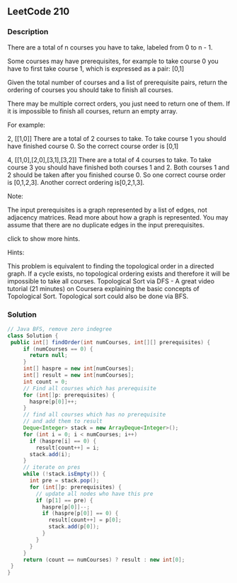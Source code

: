 ## LeetCode 210

### Description
There are a total of n courses you have to take, labeled from 0 to n - 1.

Some courses may have prerequisites, for example to take course 0 you have to first take course 1, which is expressed as a pair: [0,1]

Given the total number of courses and a list of prerequisite pairs, return the ordering of courses you should take to finish all courses.

There may be multiple correct orders, you just need to return one of them. If it is impossible to finish all courses, return an empty array.

For example:

2, [[1,0]]
There are a total of 2 courses to take. To take course 1 you should have finished course 0. So the correct course order is [0,1]

4, [[1,0],[2,0],[3,1],[3,2]]
There are a total of 4 courses to take. To take course 3 you should have finished both courses 1 and 2. Both courses 1 and 2 should be taken after you finished course 0. So one correct course order is [0,1,2,3]. Another correct ordering is[0,2,1,3].

Note:

The input prerequisites is a graph represented by a list of edges, not adjacency matrices. Read more about how a graph is represented.
You may assume that there are no duplicate edges in the input prerequisites.


click to show more hints.

Hints:

This problem is equivalent to finding the topological order in a directed graph. If a cycle exists, no topological ordering exists and therefore it will be impossible to take all courses.
Topological Sort via DFS - A great video tutorial (21 minutes) on Coursera explaining the basic concepts of Topological Sort.
Topological sort could also be done via BFS.


### Solution
```java
// Java BFS, remove zero indegree
class Solution {
 public int[] findOrder(int numCourses, int[][] prerequisites) {
     if (numCourses == 0) {
       return null;
     }
     int[] haspre = new int[numCourses];
     int[] result = new int[numCourses];
     int count = 0;
     // Find all courses which has prerequisite
     for (int[]p: prerequisites) {
       haspre[p[0]]++;
     }
     // find all courses which has no prerequisite
     // and add them to result
     Deque<Integer> stack = new ArrayDeque<Integer>();
     for (int i = 0; i < numCourses; i++)
       if (haspre[i] == 0) {
         result[count++] = i;
       stack.add(i);
     }
     // iterate on pres
     while (!stack.isEmpty()) {
       int pre = stack.pop();
       for (int[]p: prerequisites) {
         // update all nodes who have this pre
         if (p[1] == pre) {
           haspre[p[0]]--;
           if (haspre[p[0]] == 0) {
             result[count++] = p[0];
             stack.add(p[0]);
           }  
         }
       }
     }
     return (count == numCourses) ? result : new int[0];
 }
}
```
